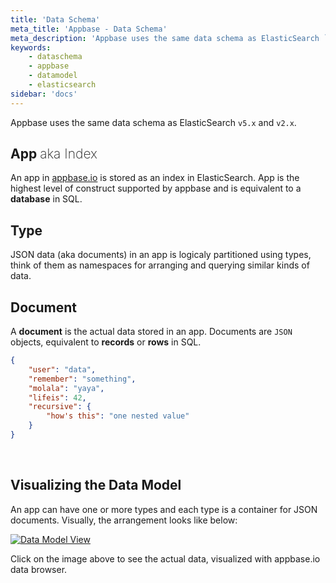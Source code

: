 ```yaml
---
title: 'Data Schema'
meta_title: 'Appbase - Data Schema'
meta_description: 'Appbase uses the same data schema as ElasticSearch `v5.x` and `v2.x`.'
keywords:
    - dataschema
    - appbase
    - datamodel
    - elasticsearch
sidebar: 'docs'
---
```


Appbase uses the same data schema as ElasticSearch `v5.x` and `v2.x`.

## App <span style="font-weight: 200;">aka Index</span>

An app in [appbase.io](https://appbase.io) is stored as an index in ElasticSearch. App is the highest level of construct supported by appbase and is equivalent to a **database** in SQL.

## Type

JSON data (aka documents) in an app is logicaly partitioned using types, think of them as namespaces for arranging and querying similar kinds of data.

## Document

A **document** is the actual data stored in an app. Documents are `JSON` objects, equivalent to **records** or **rows** in SQL.

```json
{
	"user": "data",
	"remember": "something",
	"molala": "yaya",
	"lifeis": 42,
	"recursive": {
		"how's this": "one nested value"
	}
}
```

<br>

## Visualizing the Data Model

An app can have one or more types and each type is a container for JSON documents. Visually, the arrangement looks like below:

[![Data Model View](https://i.imgur.com/wQ7kvTj.png)](https://opensource.appbase.io/dejavu/live/#?input_state=XQAAAAJyAQAAAAAAAAA9iIqnY-B2BnTZGEQz6wkFsnR3mLY6qp78UrdyiX4kf3rJXqxmkCAfGPRGyyY4NGU7xDzBus7B3hXJNG4yyaH1H8guySgP4Wo-ZoNcdRwQLUR0z6eRlUmgmT3EhyDSjc2FAfNrp-UQUzBSnnBhUAyhUc5rRuJyHSzSRV3a7TCE0Kd0o7yFwt-ipsw76R6tWjdWWcUyRSNy1GB4J7q98DAmFVqpjdXO37X35pXONcdFgA4urdMJ5Q2oh_uG1Wf-mubQFDVcFYBy16t61GMMPqMmP_hyRVIOFI-kkHGSn0CWT8Iw1uS7K6C38TKBcr7Z2hjCiU3GHOVD2LhwKjDSrwV33ZTqcTd_Rh2ZWdSlokfaXOZmfVU7EcpaQjtZEEEat9eXD9UpGpX_ov1vAA)

Click on the image above to see the actual data, visualized with appbase.io data browser.

